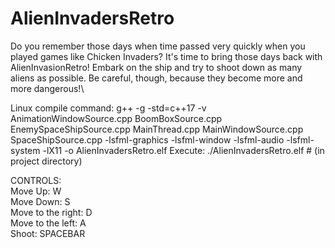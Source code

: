 # AlienInvadersRetro


Do you remember those days when time passed very quickly when you played games like Chicken Invaders? It's time to bring those days back with AlienInvasionRetro! Embark on the ship and try to shoot down as many aliens as possible. Be careful, though, because they become more and more dangerous!\

Linux compile command: g++ -g -std=c++17 -v AnimationWindowSource.cpp BoomBoxSource.cpp EnemySpaceShipSource.cpp MainThread.cpp MainWindowSource.cpp SpaceShipSource.cpp -lsfml-graphics -lsfml-window -lsfml-audio -lsfml-system -lX11 -o AlienInvadersRetro.elf 
Execute: ./AlienInvadersRetro.elf # (in project directory)

CONTROLS:\
Move Up: W\
Move Down: S\
Move to the right: D\
Move to the left: A\
Shoot: SPACEBAR

